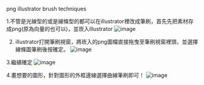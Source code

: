 png illustrator brush techniques

1.不管是光線型的或是線條型的都可以在illustrator裡改成筆刷，首先先把素材存成png(原為向量的也可以)，並崁入illustrator
 ![image](https://github.com/aliceyen/PNG-/assets/43776397/02a51baa-080e-4ba6-ba83-f1f0b8280312)

2. illustrator打開筆刷視窗，將崁入的png圖檔直接拖曳至筆刷視窗裡頭，並選擇線條圖筆刷後按確定。
   ![image](https://github.com/aliceyen/PNG-/assets/43776397/1eb31c92-432f-4776-a81d-69e3a2b3963e)

3.繼續確定
![image](https://github.com/aliceyen/PNG-/assets/43776397/3a3574a1-4996-4ff4-a64e-26048bdd9a80)

4.畫想要的圖形，針對圖形的外框邊線選擇曲線筆刷即可！
![image](https://github.com/aliceyen/PNG-/assets/43776397/10da4ede-5215-47a5-8f68-8f3e2491a791)
